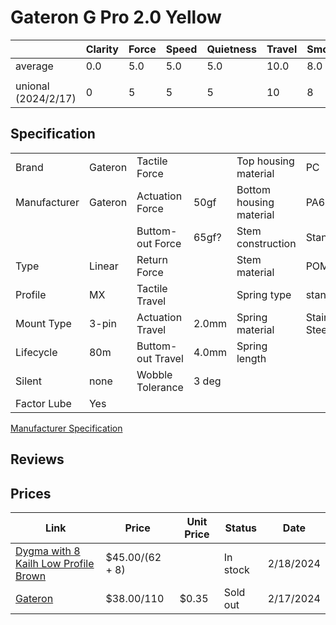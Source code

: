 # Gateron G Pro 2.0 Yellow

|                     | Clarity | Force | Speed | Quietness | Travel | Smoothness | Stability | Crispness | Thockiness | Clackiness | Poppiness | RGB | Consistency | Overall |
| ------------------- | ------- | ----- | ----- | --------- | ------ | ---------- | --------- | --------- | ---------- | ---------- | --------- | --- | ----------- | ------- |
| average             | 0.0     | 5.0   | 5.0   | 5.0       | 10.0   | 8.0        | 7.0       | 8.0       | 7.0        | 6.0        | 6.0       | 9.0 |             | 8.0     |
|                     |         |       |       |           |        |            |           |           |            |            |           |     |             |         |
| unional (2024/2/17) | 0       | 5     | 5     | 5         | 10     | 8          | 7         | 8         | 7          | 6          | 6         | 9   |             | 8       |

## Specification

|              |         |                   |       |                         |                |
| ------------ | ------- | ----------------- | ----- | ----------------------- | -------------- |
| Brand        | Gateron | Tactile Force     |       | Top housing material    | PC             |
| Manufacturer | Gateron | Actuation Force   | 50gf  | Bottom housing material | PA66           |
|              |         | Buttom-out Force  | 65gf? | Stem construction       | Standard       |
| Type         | Linear  | Return Force      |       | Stem material           | POM            |
| Profile      | MX      | Tactile Travel    |       | Spring type             | standard       |
| Mount Type   | 3-pin   | Actuation Travel  | 2.0mm | Spring material         | Stainess Steel |
| Lifecycle    | 80m     | Buttom-out Travel | 4.0mm | Spring length           |                |
| Silent       | none    | Wobble Tolerance  | 3 deg |                         |                |
| Factor Lube  | Yes     |                   |       |                         |                |

[Manufacturer Specification](https://cdn.shopify.com/s/files/1/0565/8070/2297/files/SPEC-KS-9Y10B050NN-Y35-G_Yellow_PRO_2.0_Switch.pdf?v=1667273784)

## Reviews

## Prices

| Link                                                                                               | Price           | Unit Price | Status   | Date      |
| -------------------------------------------------------------------------------------------------- | --------------- | ---------- | -------- | --------- |
| [Dygma with 8 Kailh Low Profile Brown](https://dygma.com/products/switches?variant=43661732675822) | $45.00/(62 + 8) |            | In stock | 2/18/2024 |
| [Gateron](https://www.gateron.co/products/gateron-g-pro-2-0-switch-set?variant=40036010623065)     | $38.00/110      | $0.35      | Sold out | 2/17/2024 |
